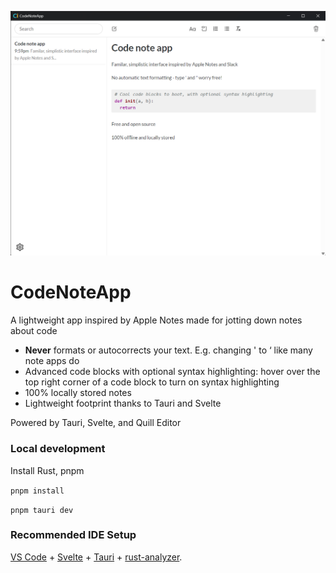 ![CodeNoteApp on Windows](./CodeNoteApp_on_Windows.png?raw=true)

# CodeNoteApp

A lightweight app inspired by Apple Notes made for jotting down notes about code
* __Never__ formats or autocorrects your text. E.g. changing ' to ‘ like many note apps do
* Advanced code blocks with optional syntax highlighting: hover over the top right corner of a code block to turn on syntax highlighting
* 100% locally stored notes
* Lightweight footprint thanks to Tauri and Svelte


Powered by Tauri, Svelte, and Quill Editor

### Local development

Install Rust, pnpm

`pnpm install`

`pnpm tauri dev`

### Recommended IDE Setup

[VS Code](https://code.visualstudio.com/) + [Svelte](https://marketplace.visualstudio.com/items?itemName=svelte.svelte-vscode) + [Tauri](https://marketplace.visualstudio.com/items?itemName=tauri-apps.tauri-vscode) + [rust-analyzer](https://marketplace.visualstudio.com/items?itemName=rust-lang.rust-analyzer).
